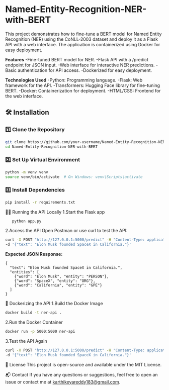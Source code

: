 # Named-Entity-Recognition-NER-with-BERT
This project demonstrates how to fine-tune a BERT model for Named Entity Recognition (NER) using the CoNLL-2003 dataset and deploy it as a Flask API with a web interface. The application is containerized using Docker for easy deployment.

**Features**
  -Fine-tuned BERT model for NER.
  -Flask API with a /predict endpoint for JSON input.
  -Web interface for interactive NER predictions.
  -Basic authentication for API access.
  -Dockerized for easy deployment.

**Technologies Used**
  -Python: Programming language.
  -Flask: Web framework for the API.
  -Transformers: Hugging Face library for fine-tuning BERT.
  -Docker: Containerization for deployment.
  -HTML/CSS: Frontend for the web interface.


## 🛠 Installation  

### **1️⃣ Clone the Repository**
```bash
git clone https://github.com/your-username/Named-Entity-Recognition-NER-with-BERT.git
cd Named-Entity-Recognition-NER-with-BERT
```
### **2️⃣ Set Up Virtual Environment**
```bash
python -m venv venv
source venv/bin/activate  # On Windows: venv\Scripts\activate
```
### **3️⃣ Install Dependencies**
```bash
pip install -r requirements.txt
```
🏃‍♂️ Running the API Locally
 1.Start the Flask app
   ```bash
      python app.py
  ```
2.Access the API
Open Postman or use curl to test the API:
```bash
curl -X POST "http://127.0.0.1:5000/predict" -H "Content-Type: application/json" \
-d '{"text": "Elon Musk founded SpaceX in California."}'
```
**Expected JSON Response:**
```output
{
  "text": "Elon Musk founded SpaceX in California.",
  "entities": [
    {"word": "Elon Musk", "entity": "PERSON"},
    {"word": "SpaceX", "entity": "ORG"},
    {"word": "California", "entity": "GPE"}
  ]
}
```

🐳 Dockerizing the API
1.Build the Docker Image
```bash
docker build -t ner-api .
```
2.Run the Docker Container
```bash
docker run -p 5000:5000 ner-api
```
3.Test the API Again
```bash
curl -X POST "http://127.0.0.1:5000/predict" -H "Content-Type: application/json" \
-d '{"text": "Elon Musk founded SpaceX in California."}'
```

📜 License
This project is open-source and available under the MIT License.

📬 Contact
If you have any questions or suggestions, feel free to open an issue or contact me at karthikeyareddy183@gmail.com.

